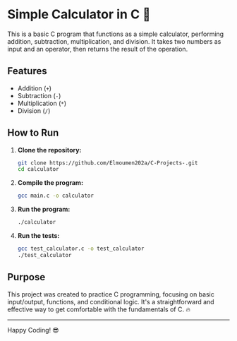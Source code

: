 # Simple Calculator in C 🧮

This is a basic C program that functions as a simple calculator, performing addition, subtraction, multiplication, and division. It takes two numbers as input and an operator, then returns the result of the operation.

## Features
- Addition (`+`)
- Subtraction (`-`)
- Multiplication (`*`)
- Division (`/`)

## How to Run

1. **Clone the repository:**
    ```bash
    git clone https://github.com/Elmoumen202a/C-Projects-.git
    cd calculator
    ```

2. **Compile the program:**
    ```bash
    gcc main.c -o calculator
    ```

3. **Run the program:**
    ```bash
    ./calculator
    ```

4. **Run the tests:**
    ```bash
    gcc test_calculator.c -o test_calculator
    ./test_calculator
    ```
## Purpose
This project was created to practice C programming, focusing on basic input/output, functions, and conditional logic. It's a straightforward and effective way to get comfortable with the fundamentals of C. 🔥

---
Happy Coding! 😎


